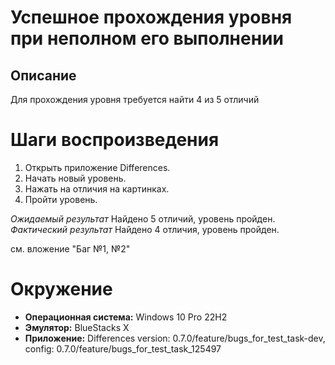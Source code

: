 # Успешное прохождения уровня при неполном его выполнении

## Описание
Для прохождения уровня требуется найти 4 из 5 отличий

# Шаги воспроизведения
1. Открыть приложение Differences.
2. Начать новый уровень.
3. Нажать на отличия на картинках.
4. Пройти уровень.
   
*Ожидаемый результат* Найдено 5 отличий, уровень пройден.
*Фактический результат* Найдено 4 отличия, уровень пройден.

см. вложение "Баг №1, №2"

# Окружение
* **Операционная система:** Windows 10 Pro 22H2
* **Эмулятор:** BlueStacks X
* **Приложение:** Differences version: 0.7.0/feature/bugs_for_test_task-dev, config: 0.7.0/feature/bugs_for_test_task_125497